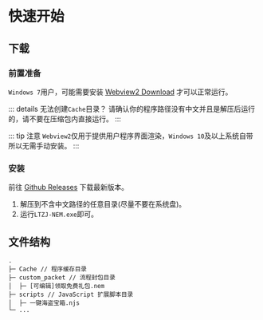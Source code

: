 # 快速开始

## 下载

### 前置准备

`Windows 7`用户，可能需要安装 [Webview2 Download](https://developer.microsoft.com/zh-cn/microsoft-edge/webview2/consumer/) 才可以正常运行。


::: details 无法创建`Cache`目录？
请确认你的程序路径没有中文并且是解压后运行的，请不要在压缩包内直接运行。
:::

::: tip 注意
`Webview2`仅用于提供用户程序界面渲染，`Windows 10`及以上系统自带所以无需手动安装。
:::

### 安装

前往 [Github Releases](https://github.com/LauZzL/leitingzhanji-ui/releases) 下载最新版本。

1. 解压到不含中文路径的任意目录(尽量不要在系统盘)。
2. 运行`LTZJ-NEM.exe`即可。

## 文件结构

```
.
├─ Cache // 程序缓存目录
├─ custom_packet // 流程封包目录
│  ├─ [可编辑]领取免费礼包.nem
├─ scripts // JavaScript 扩展脚本目录
│  ├─ 一键海盗宝箱.njs
└─ ...
```
